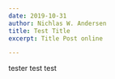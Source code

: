 ```yaml
---
date: 2019-10-31
author: Nichlas W. Andersen
title: Test Title
excerpt: Title Post online

---
```

tester test test
